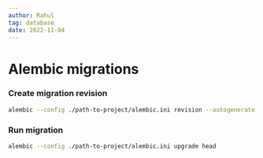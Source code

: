 ```yaml
---
author: Rahul
tag: database
date: 2022-11-04
---
```


# Alembic migrations

### Create migration revision

```bash
alembic --config ./path-to-project/alembic.ini revision --autogenerate
```

### Run migration


```bash
alembic --config ./path-to-project/alembic.ini upgrade head
```